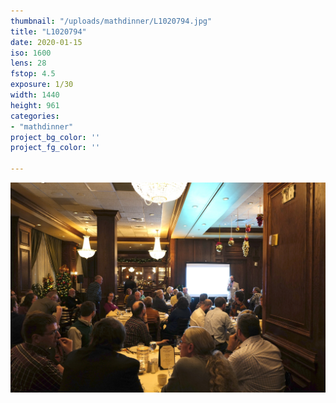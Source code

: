 ```yaml
---
thumbnail: "/uploads/mathdinner/L1020794.jpg"
title: "L1020794"
date: 2020-01-15
iso: 1600
lens: 28
fstop: 4.5
exposure: 1/30
width: 1440
height: 961
categories:
- "mathdinner"
project_bg_color: ''
project_fg_color: ''

---
```


![img](/uploads/mathdinner/L1020794.jpg)
